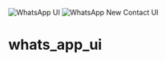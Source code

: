 ![WhatsApp UI]( <img src=:https://user-images.githubusercontent.com/124343246/226333591-11be4260-ca51-4cb2-bc2f-8c0ae1981f46.png" width="50%" height="80%" />)
![WhatsApp New Contact UI](https://user-images.githubusercontent.com/124343246/226721973-8fdb85f5-4cc7-44e9-ae6e-d1c077d82314.png)

# whats_app_ui
